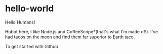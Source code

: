 # hello-world

Hello Humans!

Hubot here, I like Node.js and CoffeeScripe*(that's what I'm made of!).
I've had tacos on the moon and find them far superior to Earth taco.

To get started with Github
